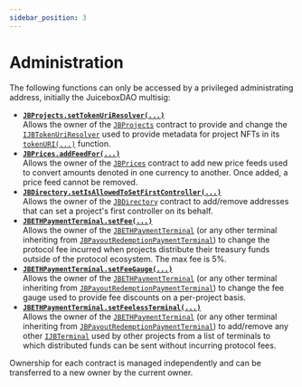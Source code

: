 ```yaml
---
sidebar_position: 3
---
```

# Administration

The following functions can only be accessed by a privileged administrating address, initially the JuiceboxDAO multisig:

* **[`JBProjects.setTokenUriResolver(...)`](/protocol/api/contracts/jbprojects/write/settokenuriresolver.md)**\
  Allows the owner of the [`JBProjects`](/protocol/api/contracts/jbprojects/) contract to provide and change the [`IJBTokenUriResolver`](/protocol/api/interfaces/ijbtokenuriresolver.md) used to provide metadata for project NFTs in its [`tokenURI(...)`](/protocol/api/contracts/jbprojects/read/tokenuri.md) function.
  <br>
* **[`JBPrices.addFeedFor(...)`](/protocol/api/contracts/jbprices/write/addfeed.md)**\
  Allows the owner of the [`JBPrices`](/protocol/api/contracts/jbprices/) contract to add new price feeds used to convert amounts denoted in one currency to another. Once added, a price feed cannot be removed.
  <br>
* **[`JBDirectory.setIsAllowedToSetFirstController(...)`](/protocol/api/contracts/jbdirectory/write/setisallowedtosetfirstcontroller.md)**\
  Allows the owner of the [`JBDirectory`](/protocol/api/contracts/jbdirectory/) contract to add/remove addresses that can set a project's first controller on its behalf. 
  <br>
* **[`JBETHPaymentTerminal.setFee(...)`](/protocol/api/contracts/or-abstract/jbpayoutredemptionpaymentterminal/write/setfee.md)**\
  Allows the owner of the [`JBETHPaymentTerminal`](/protocol/api/contracts/or-payment-terminals/jbethpaymentterminal/) (or any other terminal inheriting from [`JBPayoutRedemptionPaymentTerminal`](/protocol/api/contracts/or-abstract/jbpayoutredemptionpaymentterminal/)) to change the protocol fee incurred when projects distribute their treasury funds outside of the protocol ecosystem. The max fee is 5%.
  <br>
* **[`JBETHPaymentTerminal.setFeeGauge(...)`](/protocol/api/contracts/or-abstract/jbpayoutredemptionpaymentterminal/write/setfeegauge.md)**\
  Allows the owner of the [`JBETHPaymentTerminal`](/protocol/api/contracts/or-payment-terminals/jbethpaymentterminal/) (or any other terminal inheriting from [`JBPayoutRedemptionPaymentTerminal`](/protocol/api/contracts/or-abstract/jbpayoutredemptionpaymentterminal/)) to change the fee gauge used to provide fee discounts on a per-project basis. 
  <br>
* **[`JBETHPaymentTerminal.setFeelessTerminal(...)`](/protocol/api/contracts/or-abstract/jbpayoutredemptionpaymentterminal/write/setfeelessterminal.md)**\
  Allows the owner of the [`JBETHPaymentTerminal`](/protocol/api/contracts/or-payment-terminals/jbethpaymentterminal/) (or any other terminal inheriting from [`JBPayoutRedemptionPaymentTerminal`](/protocol/api/contracts/or-abstract/jbpayoutredemptionpaymentterminal/)) to add/remove any other [`IJBTerminal`](/protocol/api/interfaces/ijbpaymentterminal.md) used by other projects from a list of terminals to which distributed funds can be sent without incurring protocol fees. 
  <br>

Ownership for each contract is managed independently and can be transferred to a new owner by the current owner.
